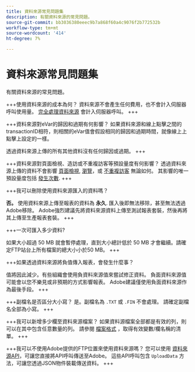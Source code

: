 ```yaml
---
title: 資料來源常見問題集
description: 有關資料來源的常見問題。
source-git-commit: bb3036380eeec9b7a868f60a4c9076f2b772532b
workflow-type: tm+mt
source-wordcount: '414'
ht-degree: 7%

---
```


# 資料來源常見問題集

有關資料來源的常見問題。

+++使用資料來源的成本為何？
資料來源不會產生任何費用，也不會計入伺服器呼叫使用量。 [完全處理資料來源](full-processing-eol.md) 會計入伺服器呼叫。
+++

+++資料來源對eVar的歸因和過期有何影響？
如果資料來源和線上點擊之間的transactionID相符，則相關的eVar值會假設相同的歸因和過期時間，就像線上上點擊上設定的一樣。

透過資料來源上傳的所有其他資料沒有任何歸因或過期。
+++

+++資料來源對頁面檢視、造訪或不重複訪客等預設量度有何影響？
透過資料來源上傳的資料不會影響 [頁面檢視](/help/components/metrics/page-views.md), [瀏覽](/help/components/metrics/visits.md)，或 [不重複訪客](/help/components/metrics/unique-visitors.md) 無論如何。 其影響的唯一預設量度包括 [發生次數](/help/components/metrics/occurrences.md).
+++

+++我可以刪除使用資料來源匯入的資料嗎？

**否。** 使用資料來源上傳至報表的資料為 **永久**. 匯入後即無法移除，甚至無法透過Adobe移除。 Adobe強烈建議先將資料來源資料上傳至測試報表套裝，然後再將其上傳至生產報表套裝。
+++

+++一次可匯入多少資料?

如果大小超過 50 MB 就會暫停處理，直到大小總計低於 50 MB 才會繼續。請確定FTP站台上所有檔案的總大小小於50 MB。
+++

+++如果透過資料來源將負值傳入報表，會發生什麼事？

值將因此減少。有些組織會使用負資料來源值來嘗試修正資料。 負面資料來源值可能會以您不樂見或非預期的方式影響報表。 Adobe建議僅使用負面資料來源作為最後手段。
+++

+++副檔名是否區分大小寫？
是。副檔名為 `.TXT` 或 `.FIN` 不會處理。 請確定副檔名全部為小寫。
+++

+++我可以新增多少欄至資料來源檔案？
如果資料源檔案全部都是有效的列，則可以在其中包含任意數量的列。 請參閱 [檔案格式](file-format.md) ，取得有效變數/欄名稱的清單。
+++

+++我可以不使用Adobe提供的FTP位置來使用資料來源嗎？
您可以使用 [資料來源API](https://developer.adobe.com/analytics-apis/docs/1.4/guides/data-sources/)，可讓您直接將API呼叫傳送至Adobe。 這些API呼叫包含 `UploadData` 方法，可讓您透過JSON物件裝載傳送資料。
+++
